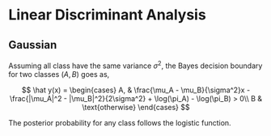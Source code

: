 #  Linear Discriminant Analysis

## Gaussian

Assuming all class have the same variance $\sigma^2$, the Bayes decision boundary for two classes $(A,B)$ goes as,

$$
\hat y(x) = \begin{cases}
A, & \frac{\mu_A - \mu_B}{\sigma^2}x - \frac{|\mu_A|^2 - |\mu_B|^2}{2\sigma^2} + \log(\pi_A) - \log(\pi_B) > 0\\
B & \text{otherwise}
\end{cases}
$$

The posterior probability for any class follows the logistic function.